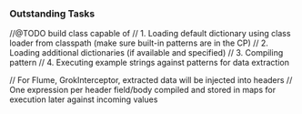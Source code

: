 
### Outstanding Tasks ###

  //@TODO build class capable of
  // 1. Loading default dictionary using class loader from classpath (make sure built-in patterns are in the CP)
  // 2. Loading additional dictionaries (if available and specified)
  // 3. Compiling pattern
  // 4. Executing example strings against patterns for data extraction

  // For Flume, GrokInterceptor, extracted data will be injected into headers
  // One expression per header field/body compiled and stored in maps for execution later against incoming values

